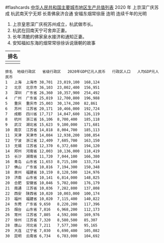 #flashcards 
[中华人民共和国主要城市地区生产总值列表](https://zh.m.wikipedia.org/zh-hans/%E4%B8%AD%E5%8D%8E%E4%BA%BA%E6%B0%91%E5%85%B1%E5%92%8C%E5%9B%BD%E4%B8%BB%E8%A6%81%E5%9F%8E%E5%B8%82%E5%9C%B0%E5%8C%BA%E7%94%9F%E4%BA%A7%E6%80%BB%E5%80%BC%E5%88%97%E8%A1%A8)
2020 年 
上京深广庆苏成
杭武南天宁无郑
长青佛泉济合通
安福东烟常徐唐
					 连明
					 连续千年的光明
1. 上京皇恩深广庆祝苏州成立，杭武做市长。
2. 杭武在回南天宁可舍弃正妻。
3. 长年清脆的佛家泉水接济和通知正妻。
4. 安知福如东海的烟常常徐徐诉说唐朝的故事

| 排名 |
| ---- |
|      |


```table
排名	地级行政区	省级行政区	2020年GDP亿元人民币	行政区人口	人均GDP元人民币
1	上海	上海市	38,701	23,019,100	168,124
2	北京	北京市	36,103	23,002,400	156,951
3	深圳	广东省	26,360	10,357,900	254,492
4	广州	广东省	25,019	12,700,800	196,988
5	重庆	重庆市	25,003	30,174,200	82,861
6	苏州	江苏省	20,171	10,466,000	192,724
7	成都	四川省	17,717	14,047,600	126,119
8	杭州	浙江省	16,106	8,700,400	185,118
9	武汉	湖北省	15,623	9,100,000	171,681
10	南京	江苏省	14,818	8,004,700	185,113
11	天津	天津市	14,084	12,938,200	108,854
12	宁波	浙江省	12,409	7,605,700	163,150
13	无锡	江苏省	12,370	6,372,600	194,120
14	郑州	河南省	12,003	10,136,000	118,419
15	长沙	湖南省	11,720	7,044,100	166,380
16	青岛	山东省	11,653	8,715,100	133,714
17	佛山	广东省	10,816	7,194,300	150,348
18	泉州	福建省	10,159	8,128,500	124,976
19	济南	山东省	10,141	6,814,000	148,825
20	合肥	安徽省	10,046	5,702,000	176,179
21	南通	江苏省	10,036	7,282,800	137,808
22	西安	陕西省	10,020	10,003,000	100,174
23	福州	福建省	10,020	7,115,400	140,822
24	东莞	广东省	9,650	8,220,200	117,396
25	烟台	山东省	7,816	6,968,200	112,173
26	常州	江苏省	7,805	4,592,000	169,976
27	徐州	江苏省	7,320	8,580,500	85,307
28	唐山	河北省	7,211	7,577,300	95,165
29	大连	辽宁省	7,030	6,690,400	105,082
30	昆明	云南省	6,734	6,783,000	104,692
```
